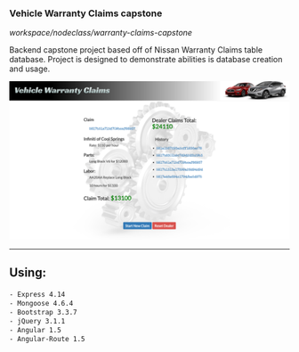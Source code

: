 ### Vehicle Warranty Claims capstone

*workspace/nodeclass/warranty-claims-capstone*

Backend capstone project based off of Nissan Warranty Claims table database. Project is designed to demonstrate abilities is database creation and usage.

![Warranty Claims](/public/img/screenshot.png?raw=true "warranty claims screenshot")

***
## Using:

    - Express 4.14
    - Mongoose 4.6.4
    - Bootstrap 3.3.7
    - jQuery 3.1.1
    - Angular 1.5
    - Angular-Route 1.5